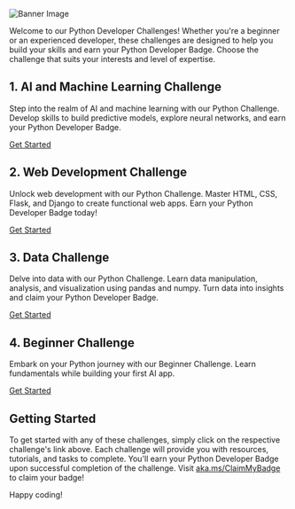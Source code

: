![Banner Image](https://devblogs.microsoft.com/python/wp-content/uploads/sites/12/2023/09/python-day-resize.png)

Welcome to our Python Developer Challenges! Whether you're a beginner or an experienced developer, these challenges are designed to help you build your skills and earn your Python Developer Badge. Choose the challenge that suits your interests and level of expertise.

## 1. AI and Machine Learning Challenge

Step into the realm of AI and machine learning with our Python Challenge. Develop skills to build predictive models, explore neural networks, and earn your Python Developer Badge.

[Get Started](https://cloudskillschallenge.docs.microsoft.com/CSC/Challenge?challenge=55aad16a-33b6-4b73-9b86-8e5d68ddab09)

## 2. Web Development Challenge

Unlock web development with our Python Challenge. Master HTML, CSS, Flask, and Django to create functional web apps. Earn your Python Developer Badge today!

[Get Started](https://cloudskillschallenge.docs.microsoft.com/CSC/Challenge?challenge=580295dc-94d9-4f2f-88e9-192996505319)

## 3. Data Challenge

Delve into data with our Python Challenge. Learn data manipulation, analysis, and visualization using pandas and numpy. Turn data into insights and claim your Python Developer Badge.

[Get Started](https://cloudskillschallenge.docs.microsoft.com/CSC/Challenge?challenge=b314dff1-0807-4c34-8bd4-c273e016ac65)

## 4. Beginner Challenge

Embark on your Python journey with our Beginner Challenge. Learn fundamentals while building your first AI app. 

[Get Started](https://cloudskillschallenge.docs.microsoft.com/CSC/Challenge?challenge=5903b15e-729a-4968-9061-2e7d8284ef82)

## Getting Started

To get started with any of these challenges, simply click on the respective challenge's link above. Each challenge will provide you with resources, tutorials, and tasks to complete. You'll earn your Python Developer Badge upon successful completion of the challenge. Visit [aka.ms/ClaimMyBadge](https://aka.ms/ClaimMyBadge) to claim your badge!

Happy coding!
